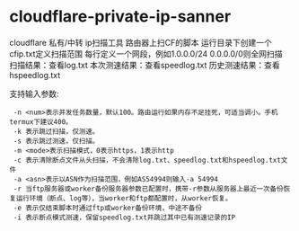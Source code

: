 # cloudflare-private-ip-sanner

cloudflare 私有/中转 ip扫描工具
路由器上扫CF的脚本
运行目录下创建一个cfip.txt定义扫描范围
每行定义一个网段，例如1.0.0.0/24
0.0.0.0/0则全网扫描
扫描结果：查看log.txt
本次测速结果：查看speedlog.txt
历史测速结果：查看hspeedlog.txt

支持输入参数:

```
 -n <num>表示并发任务数量，默认100。路由运行如果内存不足挂死，可适当调小。手机termux下建议400。 
 -k 表示跳过扫描，仅测速。
 -s 表示跳过测速，仅扫描。
 -m <mode>表示扫描模式，0表示https，1表示http
 -c 表示清除断点文件从头扫描，不会清除log.txt、speedlog.txt和hspeedlog.txt文件
 -a <asn>表示以ASN作为扫描范围，例如AS54994则输入-a 54994
 -r 当ftp服务器或worker备份服务器参数已配置时，携带-r参数从服务器上最近一次备份恢复运行环境（断点、log等），当worker和ftp都配置时，从worker恢复。
 -e 表示仅结束脚本时通过ftp或worker备份环境，中途不备份
 -i 表示断点模式测速，保留speedlog.txt并跳过其中已有测速记录的IP
```
